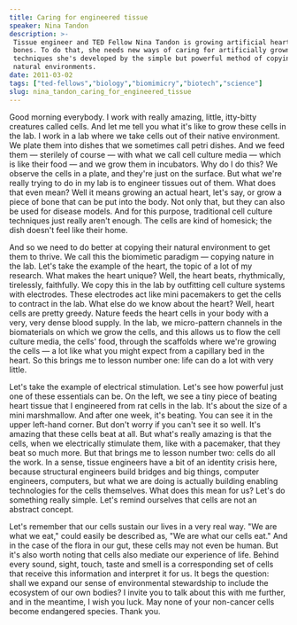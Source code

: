 ```yaml
---
title: Caring for engineered tissue
speaker: Nina Tandon
description: >-
 Tissue engineer and TED Fellow Nina Tandon is growing artificial hearts and
 bones. To do that, she needs new ways of caring for artificially grown cells --
 techniques she's developed by the simple but powerful method of copying their
 natural environments.
date: 2011-03-02
tags: ["ted-fellows","biology","biomimicry","biotech","science"]
slug: nina_tandon_caring_for_engineered_tissue
---
```


Good morning everybody. I work with really amazing, little, itty-bitty creatures called
cells. And let me tell you what it's like to grow these cells in the lab. I work in a lab
where we take cells out of their native environment. We plate them into dishes that we
sometimes call petri dishes. And we feed them — sterilely of course — with what we call
cell culture media — which is like their food — and we grow them in incubators. Why do I do
this? We observe the cells in a plate, and they're just on the surface. But what we're
really trying to do in my lab is to engineer tissues out of them. What does that even
mean? Well it means growing an actual heart, let's say, or grow a piece of bone that can
be put into the body. Not only that, but they can also be used for disease models. And for
this purpose, traditional cell culture techniques just really aren't enough. The cells are
kind of homesick; the dish doesn't feel like their home.

And so we need to do better at copying their natural environment to get them to thrive. We
call this the biomimetic paradigm — copying nature in the lab. Let's take the example of
the heart, the topic of a lot of my research. What makes the heart unique? Well, the heart
beats, rhythmically, tirelessly, faithfully. We copy this in the lab by outfitting cell
culture systems with electrodes. These electrodes act like mini pacemakers to get the
cells to contract in the lab. What else do we know about the heart? Well, heart cells are
pretty greedy. Nature feeds the heart cells in your body with a very, very dense blood
supply. In the lab, we micro-pattern channels in the biomaterials on which we grow the
cells, and this allows us to flow the cell culture media, the cells' food, through the
scaffolds where we're growing the cells — a lot like what you might expect from a
capillary bed in the heart. So this brings me to lesson number one: life can do a lot with
very little.

Let's take the example of electrical stimulation. Let's see how powerful just one of these
essentials can be. On the left, we see a tiny piece of beating heart tissue that I
engineered from rat cells in the lab. It's about the size of a mini marshmallow. And after
one week, it's beating. You can see it in the upper left-hand corner. But don't worry if
you can't see it so well. It's amazing that these cells beat at all. But what's really
amazing is that the cells, when we electrically stimulate them, like with a pacemaker,
that they beat so much more. But that brings me to lesson number two: cells do all the
work. In a sense, tissue engineers have a bit of an identity crisis here, because
structural engineers build bridges and big things, computer engineers, computers, but what
we are doing is actually building enabling technologies for the cells themselves. What
does this mean for us? Let's do something really simple. Let's remind ourselves that cells
are not an abstract concept.

Let's remember that our cells sustain our lives in a very real way. "We are what we eat,"
could easily be described as, "We are what our cells eat." And in the case of the flora in
our gut, these cells may not even be human. But it's also worth noting that cells also
mediate our experience of life. Behind every sound, sight, touch, taste and smell is a
corresponding set of cells that receive this information and interpret it for us. It begs
the question: shall we expand our sense of environmental stewardship to include the
ecosystem of our own bodies? I invite you to talk about this with me further, and in the
meantime, I wish you luck. May none of your non-cancer cells become endangered
species. Thank you.

<!--
ad_duration=3.33
event="TED2011"
external_start_time=0
has_talk_citation=1
intro_duration=11.82
is_subtitle_required="False"
is_talk_featured="True"
language="en"
language_swap="False"
native_language="en"
number_of_related_talks=6
number_of_speakers=1
number_of_subtitled_videos=37
number_of_tags=5
number_of_talk_download_languages=39
number_of_talk_more_resources=0
number_of_talk_recommendations=0
number_of_talks_take_actions=1
post_ad_duration=0.83
published_timestamp="2011-07-08 00:00:00"
recording_date="2011-03-02"
speaker_description="Tissue engineering researcher"
speaker_is_published=1
speaker_name="Nina Tandon"
talk_more_resources=[]
talk_name="Caring for engineered tissue"
talks_tags=["ted-fellows","biology","biomimicry","biotech","science"]
url_audio="https://download.ted.com/talks/NinaTandon_2011U.mp3?apikey=acme-roadrunner"
url_photo_speaker="https://pe.tedcdn.com/images/ted/ed9caf096b246224fea91d860aad59c3e6629661_254x191.jpg"
url_photo_talk="https://pe.tedcdn.com/images/ted/c92a115c6b16a8afad2047396bee3b9a6491d08a_800x600.jpg"
url_webpage="https://www.ted.com/talks/nina_tandon_caring_for_engineered_tissue"
video_type_name="TED Stage Talk"
-->